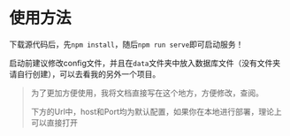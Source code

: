 # 使用方法

下载源代码后，先`npm install`，随后`npm run serve`即可启动服务！

启动前建议修改config文件，并且在`data`文件夹中放入数据库文件（没有文件夹请自行创建），可以去看我的另外一个项目。

> 为了更加方便使用，我将文档直接写在这个地方，方便修改，查阅。
>
> 下方的Url中，host和Port均为默认配置，如果你在本地进行部署，理论上可以直接打开